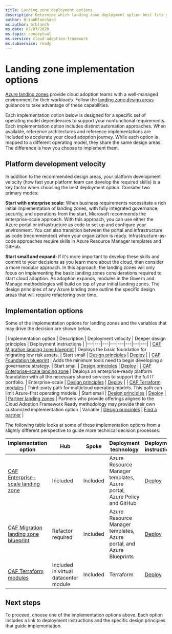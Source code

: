```yaml
---
title: Landing zone deployment options
description: Determine which landing zone deployment option best fits your requirements.
author: BrianBlanchard
ms.author: brblanch
ms.date: 07/07/2020
ms.topic: conceptual
ms.service: cloud-adoption-framework
ms.subservice: ready
---
```


# Landing zone implementation options

[Azure landing zones](./index.md) provide cloud adoption teams with a well-managed environment for their workloads. Follow the [landing zone design areas](./design-areas.md) guidance to take advantage of these capabilities.

Each implementation option below is designed for a specific set of operating model dependencies to support your nonfunctional requirements. Each implementation option includes distinct automation approaches. When available, reference architectures and reference implementations are included to accelerate your cloud adoption journey. While each option is mapped to a different operating model, they share the same design areas. The difference is how you choose to implement them.

## Platform development velocity

In addition to the recommended design areas, your platform development velocity (how fast your platform team can develop the required skills) is a key factor when choosing the best deployment option. Consider two primary modes:

**Start with enterprise scale:** When business requirements necessitate a rich initial implementation of landing zones, with fully integrated governance, security, and operations from the start, Microsoft recommends the enterprise-scale approach. With this approach, you can use either the Azure portal or infrastructure as code to set up and configure your environment. You can also transition between the portal and infrastructure as code (recommended) when your organization is ready. Infrastructure-as-code approaches require skills in Azure Resource Manager templates and GitHub.

**Start small and expand:** If it's more important to develop these skills and commit to your decisions as you learn more about the cloud, then consider a more modular approach. In this approach, the landing zones will only focus on implementing the basic landing zones considerations required to start cloud adoption. As adoption expands, modules in the Govern and Manage methodologies will build on top of your initial landing zones. The design principles of any Azure landing zone outline the specific design areas that will require refactoring over time.

## Implementation options

Some of the implementation options for landing zones and the variables that may drive the decision are shown below.

<!-- docsTest:ignore "CAF Enterprise-scale" "CAF Terraform" -->

| Implementation option | Description | Deployment velocity | Deeper design principles | Deployment instructions |
|---|---|---|---|---|---|---|---|
| [CAF Migration landing zone blueprint](./migrate-landing-zone.md) | Deploys the basic foundation for migrating low risk assets. | Start small | [Design principles](./migrate-landing-zone.md#design-principles) | [Deploy](./migrate-landing-zone.md) |
| [CAF Foundation blueprint](./foundation-blueprint.md) | Adds the minimum tools need to begin developing a governance strategy. | Start small | [Design principles](./foundation-blueprint.md#design-principles) | [Deploy](./foundation-blueprint.md) |
| [CAF Enterprise-scale landing zone](./enterprise-scale.md) | Deploys an enterprise-ready platform foundation with all the necessary shared services to support the full IT portfolio. | Enterprise-scale | [Design principles](../enterprise-scale/design-principles.md) | [Deploy](https://github.com/Azure/Enterprise-Scale/blob/main/docs/reference/contoso/Readme.md) |
| [CAF Terraform modules](./terraform-landing-zone.md) | Third-party path for multicloud operating models. This path can limit Azure-first operating models. | Start small | [Design principles](./terraform-landing-zone.md#design-decisions) | [Deploy](./terraform-landing-zone.md#customize-and-deploy-your-first-landing-zone) |
| [Partner landing zones](./partner-landing-zone.md) | Partners who provide offerings aligned to the Cloud Adoption Framework Ready methodology may provide their own customized implementation option | Variable | [Design principles](./partner-landing-zone.md) | [Find a partner](https://www.microsoft.com/azure/partners/adopt?filters=ready) |

The following table looks at some of these implementation options from a slightly different perspective to guide more technical decision processes.

| Implementation option | Hub | Spoke | Deployment technology | Deployment instructions |
|---|---|---|---|---|
| [CAF Enterprise-scale landing zone](./enterprise-scale.md) | Included  | Included | Azure Resource Manager templates, Azure portal, Azure Policy and GitHub | [Deploy](../enterprise-scale/implementation-guidelines.md) |
| [CAF Migration landing zone blueprint](./migrate-landing-zone.md) | Refactor required | Included | Azure Resource Manager templates, Azure portal, and Azure Blueprints | [Deploy](./migrate-landing-zone.md) |
| [CAF Terraform modules](./terraform-landing-zone.md)  | Included in virtual datacenter module | Included | Terraform | [Deploy](./terraform-landing-zone.md#customize-and-deploy-your-first-landing-zone) |

## Next steps

To proceed, choose one of the implementation options above. Each option includes a link to deployment instructions and the specific design principles that guide implementation.

